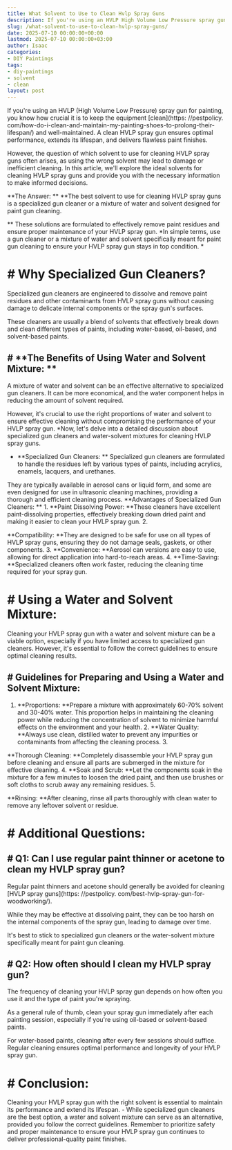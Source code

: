 ```yaml
---
title: What Solvent to Use to Clean Hvlp Spray Guns
description: If you're using an HVLP High Volume Low Pressure spray gun for painting, you know how crucial it is to keep the equipment clean and well-maintained.
slug: /what-solvent-to-use-to-clean-hvlp-spray-guns/
date: 2025-07-10 00:00:00+00:00
lastmod: 2025-07-10 00:00:00+03:00
author: Isaac
categories:
- DIY Paintings
tags:
- diy-paintings
- solvent
- clean
layout: post
---
```


If you're using an HVLP (High Volume Low Pressure) spray gun for painting, you know how crucial it is to keep the equipment [clean](https: //pestpolicy. com/how-do-i-clean-and-maintain-my-painting-shoes-to-prolong-their-lifespan/) and well-maintained. A clean HVLP spray gun ensures optimal performance, extends its lifespan, and delivers flawless paint finishes.

However, the question of which solvent to use for cleaning HVLP spray guns often arises, as using the wrong solvent may lead to damage or inefficient cleaning. In this article, we'll explore the ideal solvents for cleaning HVLP spray guns and provide you with the necessary information to make informed decisions.

**The Answer: ** **The best solvent to use for cleaning HVLP spray guns is a specialized gun cleaner or a mixture of water and solvent designed for paint gun cleaning.

** These solutions are formulated to effectively remove paint residues and ensure proper maintenance of your HVLP spray gun. *In simple terms, use a gun cleaner or a mixture of water and solvent specifically meant for paint gun cleaning to ensure your HVLP spray gun stays in top condition. *

# # **Why Specialized Gun Cleaners?**

Specialized gun cleaners are engineered to dissolve and remove paint residues and other contaminants from HVLP spray guns without causing damage to delicate internal components or the spray gun's surfaces.

These cleaners are usually a blend of solvents that effectively break down and clean different types of paints, including water-based, oil-based, and solvent-based paints.

## # **The Benefits of Using Water and Solvent Mixture: **

A mixture of water and solvent can be an effective alternative to specialized gun cleaners. It can be more economical, and the water component helps in reducing the amount of solvent required.

However, it's crucial to use the right proportions of water and solvent to ensure effective cleaning without compromising the performance of your HVLP spray gun. *Now, let's delve into a detailed discussion about specialized gun cleaners and water-solvent mixtures for cleaning HVLP spray guns.

* **Specialized Gun Cleaners: ** Specialized gun cleaners are formulated to handle the residues left by various types of paints, including acrylics, enamels, lacquers, and urethanes.

They are typically available in aerosol cans or liquid form, and some are even designed for use in ultrasonic cleaning machines, providing a thorough and efficient cleaning process. **Advantages of Specialized Gun Cleaners: ** 1. **Paint Dissolving Power: **These cleaners have excellent paint-dissolving properties, effectively breaking down dried paint and making it easier to clean your HVLP spray gun. 2.

**Compatibility: **They are designed to be safe for use on all types of HVLP spray guns, ensuring they do not damage seals, gaskets, or other components. 3. **Convenience: **Aerosol can versions are easy to use, allowing for direct application into hard-to-reach areas. 4. **Time-Saving: **Specialized cleaners often work faster, reducing the cleaning time required for your spray gun.

# # **Using a Water and Solvent Mixture:**

Cleaning your HVLP spray gun with a water and solvent mixture can be a viable option, especially if you have limited access to specialized gun cleaners. However, it's essential to follow the correct guidelines to ensure optimal cleaning results.

## # **Guidelines for Preparing and Using a Water and Solvent Mixture:**

1. **Proportions: **Prepare a mixture with approximately 60-70% solvent and 30-40% water. This proportion helps in maintaining the cleaning power while reducing the concentration of solvent to minimize harmful effects on the environment and your health. 2. **Water Quality: **Always use clean, distilled water to prevent any impurities or contaminants from affecting the cleaning process. 3.

**Thorough Cleaning: **Completely disassemble your HVLP spray gun before cleaning and ensure all parts are submerged in the mixture for effective cleaning. 4. **Soak and Scrub: **Let the components soak in the mixture for a few minutes to loosen the dried paint, and then use brushes or soft cloths to scrub away any remaining residues. 5.

**Rinsing: **After cleaning, rinse all parts thoroughly with clean water to remove any leftover solvent or residue.

# # **Additional Questions:**

## # **Q1: Can I use regular paint thinner or acetone to clean my HVLP spray gun?**

Regular paint thinners and acetone should generally be avoided for cleaning [HVLP spray guns](https: //pestpolicy. com/best-hvlp-spray-gun-for-woodworking/).

While they may be effective at dissolving paint, they can be too harsh on the internal components of the spray gun, leading to damage over time.

It's best to stick to specialized gun cleaners or the water-solvent mixture specifically meant for paint gun cleaning.

## # **Q2: How often should I clean my HVLP spray gun?**

The frequency of cleaning your HVLP spray gun depends on how often you use it and the type of paint you're spraying.

As a general rule of thumb, clean your spray gun immediately after each painting session, especially if you're using oil-based or solvent-based paints.

For water-based paints, cleaning after every few sessions should suffice. Regular cleaning ensures optimal performance and longevity of your HVLP spray gun.

# # **Conclusion:**

Cleaning your HVLP spray gun with the right solvent is essential to maintain its performance and extend its lifespan. - While specialized gun cleaners are the best option, a water and solvent mixture can serve as an alternative, provided you follow the correct guidelines. Remember to prioritize safety and proper maintenance to ensure your HVLP spray gun continues to deliver professional-quality paint finishes.
